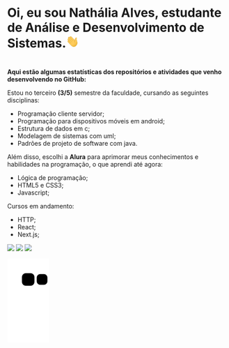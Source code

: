 # Oi, eu sou Nathália Alves, estudante de Análise e Desenvolvimento de Sistemas.<img  src="https://raw.githubusercontent.com/ABSphreak/ABSphreak/master/gifs/Hi.gif" width="30px"><h1> 

**Aqui estão algumas estatísticas dos repositórios e atividades que venho desenvolvendo no GitHub:**

Estou no terceiro **(3/5)** semestre da faculdade, cursando as seguintes disciplinas:
* Programação cliente servidor;
* Programação para dispositivos móveis em android;
* Estrutura de dados em c;
* Modelagem de sistemas com uml;
* Padrões de projeto de software com java.

Além disso, escolhi a **Alura** para aprimorar meus conhecimentos e habilidades na programação, o que aprendi até agora: 
* Lógica de programação;
* HTML5 e CSS3;
* Javascript;

Cursos em andamento:
* HTTP;
* React;
* Next.js;
 
<div> 

<a href="https://www.linkedin.com/in/nath%C3%A1lia-alves-292842241/" target="_blank"><img src="https://img.shields.io/badge/-LinkedIn-%230077B5?style=for-the-badge&logo=linkedin&logoColor=white" target="_blank"></a>
<a href = "mailto:nalves520@gmail.com"><img src="https://img.shields.io/badge/-Gmail-%23333?style=for-the-badge&logo=gmail&logoColor=white" target="_blank"></a>
<a href="https://instagram.com/naathalvs" target="_blank"><img src="https://img.shields.io/badge/-Instagram-%23E4405F?style=for-the-badge&logo=instagram&logoColor=white" target="_blank"></a>
 
  ![Snake animation](https://github.com/rafaballerini/rafaballerini/blob/output/github-contribution-grid-snake.svg)
 
</div>
